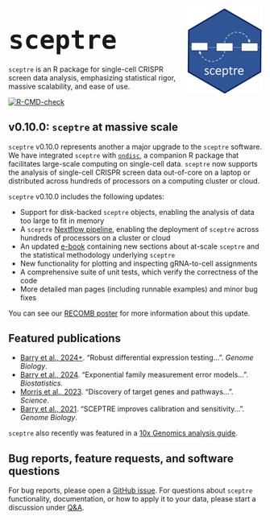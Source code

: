 
<!-- README.md is generated from README.Rmd. Please edit that file -->

<div style="margin-top: 5px;">

<img src="man/figures/hex.jpg" align="right" width="150"/>

</div>

## <span style="font-size:60px;">`sceptre`</span>

`sceptre` is an R package for single-cell CRISPR screen data analysis,
emphasizing statistical rigor, massive scalability, and ease of use.

<!-- badges: start -->

[![R-CMD-check](https://github.com/Katsevich-Lab/sceptre/workflows/R-CMD-check/badge.svg)](https://github.com/Katsevich-Lab/sceptre/actions)

<!-- badges: end -->

## v0.10.0: `sceptre` at massive scale

`sceptre` v0.10.0 represents another a major upgrade to the `sceptre`
software. We have integrated `sceptre` with
[`ondisc`](https://timothy-barry.github.io/ondisc/), a companion R
package that facilitates large-scale computing on single-cell data.
`sceptre` now supports the analysis of single-cell CRISPR screen data
out-of-core on a laptop or distributed across hundreds of processors on
a computing cluster or cloud.

`sceptre` v0.10.0 includes the following updates:

- Support for disk-backed `sceptre` objects, enabling the analysis of
  data too large to fit in memory
- A `sceptre` [Nextflow
  pipeline](https://github.com/timothy-barry/sceptre-pipeline), enabling
  the deployment of `sceptre` across hundreds of processors on a cluster
  or cloud
- An updated [e-book](https://timothy-barry.github.io/sceptre-book/)
  containing new sections about at-scale `sceptre` and the statistical
  methodology underlying `sceptre`
- New functionality for plotting and inspecting gRNA-to-cell assignments
- A comprehensive suite of unit tests, which verify the correctness of
  the code
- More detailed man pages (including runnable examples) and minor bug
  fixes

You can see our [RECOMB
poster](https://timothy-barry.github.io/poster_recomb_2024.pdf) for more
information about this update.

## Featured publications

- [Barry et al.,
  2024+](https://www.biorxiv.org/content/10.1101/2023.05.15.540875v2).
  “Robust differential expression testing…”. *Genome Biology*.
- [Barry et al.,
  2024](https://timothy-barry.github.io/biostatistics_2024.pdf).
  “Exponential family measurement error models…”. *Biostatistics.*
- [Morris et al.,
  2023](http://sanjanalab.org/reprints/Morris_Science_2023.pdf).
  “Discovery of target genes and pathways…”. *Science*.
- [Barry et al.,
  2021](https://genomebiology.biomedcentral.com/articles/10.1186/s13059-021-02545-2).
  “SCEPTRE improves calibration and sensitivity…”. *Genome Biology*.

`sceptre` also recently was featured in a [10x Genomics analysis
guide](https://www.10xgenomics.com/analysis-guides/single-cell-crispr-screen-analysis-with-sceptre).

## Bug reports, feature requests, and software questions

For bug reports, please open a [GitHub
issue](https://github.com/Katsevich-Lab/sceptre/issues). For questions
about `sceptre` functionality, documentation, or how to apply it to your
data, please start a discussion under
[Q&A](https://github.com/Katsevich-Lab/sceptre/discussions/categories/q-a).
